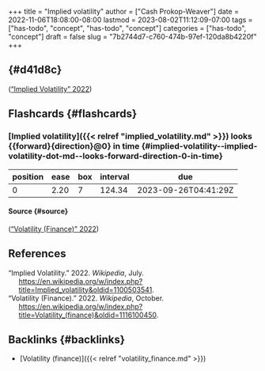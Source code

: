 +++
title = "Implied volatility"
author = ["Cash Prokop-Weaver"]
date = 2022-11-06T18:08:00-08:00
lastmod = 2023-08-02T11:12:09-07:00
tags = ["has-todo", "concept", "has-todo", "concept"]
categories = ["has-todo", "concept"]
draft = false
slug = "7b2744d7-c760-474b-97ef-120da8b4220f"
+++

##  {#d41d8c}

(<a href="#citeproc_bib_item_1">“Implied Volatility” 2022</a>)


## Flashcards {#flashcards}


### [Implied volatility]({{< relref "implied_volatility.md" >}}) looks {{forward}{direction}@0} in time {#implied-volatility--implied-volatility-dot-md--looks-forward-direction-0-in-time}

| position | ease | box | interval | due                  |
|----------|------|-----|----------|----------------------|
| 0        | 2.20 | 7   | 124.34   | 2023-09-26T04:41:29Z |


#### Source {#source}

(<a href="#citeproc_bib_item_2">“Volatility (Finance)” 2022</a>)

## References

<style>.csl-entry{text-indent: -1.5em; margin-left: 1.5em;}</style><div class="csl-bib-body">
  <div class="csl-entry"><a id="citeproc_bib_item_1"></a>“Implied Volatility.” 2022. <i>Wikipedia</i>, July. <a href="https://en.wikipedia.org/w/index.php?title=Implied_volatility&oldid=1100503541">https://en.wikipedia.org/w/index.php?title=Implied_volatility&#38;oldid=1100503541</a>.</div>
  <div class="csl-entry"><a id="citeproc_bib_item_2"></a>“Volatility (Finance).” 2022. <i>Wikipedia</i>, October. <a href="https://en.wikipedia.org/w/index.php?title=Volatility_(finance)&oldid=1116100450">https://en.wikipedia.org/w/index.php?title=Volatility_(finance)&#38;oldid=1116100450</a>.</div>
</div>


## Backlinks {#backlinks}

-   [Volatility (finance)]({{< relref "volatility_finance.md" >}})
